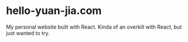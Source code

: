 # hello-yuan-jia.com

My personal website built with React. Kinda of an overkill with React, but just wanted to try.
